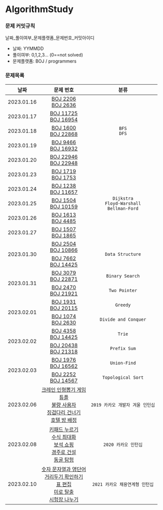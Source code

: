 # AlgorithmStudy
### 문제 커밋규칙
날짜_풀이여부_문제플랫폼_문제번호_커밋아이디
- 날짜: YYMMDD
- 풀이여부: 0,1,2,3... (0==not solved)
- 문제플랫폼: BOJ / programmers

### 문제목록
<table>
<thead>
  <th scope="col">날짜</th>
  <th scope="col">문제 번호</th>
  <th scope="col">분류</th>
</thead>
<tbody>
  <tr align="center">
    <td>2023.01.16</td>
    <td>
      <a href="https://www.acmicpc.net/problem/2206">BOJ 2206</a><br>
      <a href="https://www.acmicpc.net/problem/2636">BOJ 2636</a>
    </td>
    <td rowspan="5"><code>BFS</code><br><code>DFS</code></td>
  </tr>
  <tr align="center">
    <td>2023.01.17</td>
    <td>
      <a href="https://www.acmicpc.net/problem/11725">BOJ 11725</a><br>
      <a href="https://www.acmicpc.net/problem/16954">BOJ 16954</a>
    </td>
  </tr>
  <tr align="center">
    <td>2023.01.18</td>
    <td>
      <a href="https://www.acmicpc.net/problem/1600">BOJ 1600</a><br>
      <a href="https://www.acmicpc.net/problem/22868">BOJ 22868</a>
    </td>
  </tr>
  <tr align="center">
    <td>2023.01.19</td>
    <td>
      <a href="https://www.acmicpc.net/problem/9466">BOJ 9466</a><br>
      <a href="https://www.acmicpc.net/problem/16932">BOJ 16932</a>
    </td>
  </tr>
  <tr align="center">
    <td>2023.01.20</td>
    <td>
      <a href="https://www.acmicpc.net/problem/22946">BOJ 22946</a><br>
      <a href="https://www.acmicpc.net/problem/22948">BOJ 22948</a>
    </td>
  </tr>
  <tr align="center">
    <td>2023.01.23</td>
    <td>
      <a href="https://www.acmicpc.net/problem/1719">BOJ 1719</a><br>
      <a href="https://www.acmicpc.net/problem/1753">BOJ 1753</a>
    </td>
    <td rowspan="5"><code>Dijkstra</code><br><code>Floyd-Warshall</code><br><code>Bellman-Ford</code>
    </td>
  </tr>
  <tr align="center">
    <td>2023.01.24</td>
    <td>
      <a href="https://www.acmicpc.net/problem/1238">BOJ 1238</a><br>
      <a href="https://www.acmicpc.net/problem/11657">BOJ 11657</a>
    </td>
  </tr>
  <tr align="center">
    <td>2023.01.25</td>
    <td>
      <a href="https://www.acmicpc.net/problem/1504">BOJ 1504</a><br>
      <a href="https://www.acmicpc.net/problem/10159">BOJ 10159</a>
    </td>
  </tr>
  <tr align="center">
    <td>2023.01.26</td>
    <td>
      <a href="https://www.acmicpc.net/problem/1613">BOJ 1613</a><br>
      <a href="https://www.acmicpc.net/problem/4485">BOJ 4485</a>
    </td>
  </tr>
  <tr align="center">
    <td>2023.01.27</td>
    <td>
      <a href="https://www.acmicpc.net/problem/1507">BOJ 1507</a><br>
      <a href="https://www.acmicpc.net/problem/1865">BOJ 1865</a>
    </td>
  </tr>
  <tr align="center">
    <td rowspan="2">2023.01.30</td>
    <td>
      <a href="https://www.acmicpc.net/problem/2504">BOJ 2504</a><br>
      <a href="https://www.acmicpc.net/problem/10866">BOJ 10866</a>
    </td>
    <td rowspan="2"><code>Data Structure</code></td>
  </tr>
  <tr align="center">
    <td>
      <a href="https://www.acmicpc.net/problem/7662">BOJ 7662</a><br>
      <a href="https://www.acmicpc.net/problem/14425">BOJ 14425</a>
    </td>
  </tr>
  <tr align="center">
    <td rowspan="2">2023.01.31</td>
    <td>
      <a href="https://www.acmicpc.net/problem/3079">BOJ 3079</a><br>
      <a href="https://www.acmicpc.net/problem/22871">BOJ 22871</a>
    </td>
    <td><code>Binary Search</code></td>
  </tr>
  <tr align="center">
    <td>
      <a href="https://www.acmicpc.net/problem/2470">BOJ 2470</a><br>
      <a href="https://www.acmicpc.net/problem/21921">BOJ 21921</a>
    </td>
    <td><code>Two Pointer</code></td>
  </tr>
  <tr align="center">
    <td rowspan="2">2023.02.01</td>
    <td>
      <a href="https://www.acmicpc.net/problem/1931">BOJ 1931</a><br>
      <a href="https://www.acmicpc.net/problem/20115">BOJ 20115</a>
    </td>
    <td><code>Greedy</code></td>
  </tr>
  <tr align="center">
    <td>
      <a href="https://www.acmicpc.net/problem/1074">BOJ 1074</a><br>
      <a href="https://www.acmicpc.net/problem/2630">BOJ 2630</a>
    </td>
    <td><code>Divide and Conquer</code></td>
  </tr>
  <tr align="center">
    <td rowspan="2">2023.02.02</td>
    <td>
      <a href="https://www.acmicpc.net/problem/4358">BOJ 4358</a><br>
      <a href="https://www.acmicpc.net/problem/14425">BOJ 14425</a>
    </td>
    <td><code>Trie</code></td>
  </tr>
  <tr align="center">
    <td>
      <a href="https://www.acmicpc.net/problem/20438">BOJ 20438</a><br>
      <a href="https://www.acmicpc.net/problem/21318">BOJ 21318</a>
    </td>
    <td><code>Prefix Sum</code></td>
  </tr>
  <tr align="center">
    <td rowspan="2">2023.02.03</td>
    <td>
      <a href="https://www.acmicpc.net/problem/1976">BOJ 1976</a><br>
      <a href="https://www.acmicpc.net/problem/16562">BOJ 16562</a>
    </td>
    <td><code>Union-Find</code></td>
  </tr>
  <tr align="center">
    <td>
      <a href="https://www.acmicpc.net/problem/2252">BOJ 2252</a><br>
      <a href="https://www.acmicpc.net/problem/14567">BOJ 14567</a>
    </td>
    <td><code>Topological Sort</code></td>
  </tr>
  <tr align="center">
  <td>2023.02.06</td>
  <td>
    <a href="https://school.programmers.co.kr/learn/courses/30/lessons/64061">크레인 인형뽑기 게임</a><br> 
    <a href="https://school.programmers.co.kr/learn/courses/30/lessons/64065">튜플</a><br> 
    <a href="https://school.programmers.co.kr/learn/courses/30/lessons/64064">불량 사용자</a><br> 
    <a href="https://school.programmers.co.kr/learn/courses/30/lessons/64062">징검다리 건너기</a><br> 
    <a href="https://school.programmers.co.kr/learn/courses/30/lessons/64063">호텔 방 배정</a>
  </td>
  <td><code>2019 카카오 개발자 겨울 인턴십</code></td>
  </tr>
  <tr align="center">
  <td>2023.02.08</td>
  <td>
    <a href="https://school.programmers.co.kr/learn/courses/30/lessons/67256">키패드 누르기</a><br> 
    <a href="https://school.programmers.co.kr/learn/courses/30/lessons/67257">수식 최대화</a><br> 
    <a href="https://school.programmers.co.kr/learn/courses/30/lessons/67258">보석 쇼핑</a><br> 
    <a href="https://school.programmers.co.kr/learn/courses/30/lessons/67259">경주로 건설</a><br> 
    <a href="https://school.programmers.co.kr/learn/courses/30/lessons/67260">동굴 탐험</a>
  </td>
  <td><code>2020 카카오 인턴십</code></td>
  </tr>
  <tr align="center">
  <td>2023.02.10</td>
  <td>
    <a href="https://school.programmers.co.kr/learn/courses/30/lessons/81301">숫자 문자열과 영단어</a><br> 
    <a href="https://school.programmers.co.kr/learn/courses/30/lessons/81302">거리두기 확인하기</a><br> 
    <a href="https://school.programmers.co.kr/learn/courses/30/lessons/81303">표 편집</a><br> 
    <a href="https://school.programmers.co.kr/learn/courses/30/lessons/81304">미로 탈출</a><br> 
    <a href="https://school.programmers.co.kr/learn/courses/30/lessons/81305">시험장 나누기</a>
  </td>
  <td><code>2021 카카오 채용연계형 인턴십</code></td>
  </tr>
</tbody>
</table>

